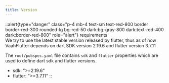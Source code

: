 ```yaml
---
title: Version
---
```



::alert{type="danger" class="p-4 mb-4 text-sm text-red-800 border border-red-300 rounded-lg bg-red-50 dark:bg-gray-800 dark:text-red-400 dark:border-red-800" role="alert"}
requirements   
We try to use the latest stable version released by flutter, thus as of now VaahFlutter depends on dart SDK version 2.19.6 and flutter version 3.7.11

The `root/pubspec.yaml` file contains `sdk` and `flutter` properties which are used to define dart sdk and flutter versions.
- sdk: ">=2.19.6"
- flutter: ">=3.7.11"
::
